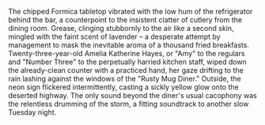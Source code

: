The chipped Formica tabletop vibrated with the low hum of the refrigerator behind the bar, a counterpoint to the insistent clatter of cutlery from the dining room.  Grease, clinging stubbornly to the air like a second skin, mingled with the faint scent of lavender – a desperate attempt by management to mask the inevitable aroma of a thousand fried breakfasts.  Twenty-three-year-old Amelia Katherine Hayes, or "Amy" to the regulars and "Number Three" to the perpetually harried kitchen staff, wiped down the already-clean counter with a practiced hand, her gaze drifting to the rain lashing against the windows of the "Rusty Mug Diner."  Outside, the neon sign flickered intermittently, casting a sickly yellow glow onto the deserted highway.  The only sound beyond the diner's usual cacophony was the relentless drumming of the storm, a fitting soundtrack to another slow Tuesday night.
